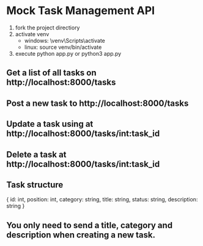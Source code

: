 # Mock Task Management API

1. fork the project directiory
2. activate venv
   -  windows: \venv\Scripts\activate
   -  linux: source venv/bin/activate
3. execute python app.py or python3 app.py

## Get a list of all tasks on http://localhost:8000/tasks
## Post a new task to http://localhost:8000/tasks
## Update a task using at http://localhost:8000/tasks/int:task_id
## Delete a task at http://localhost:8000/tasks/int:task_id

## Task structure
 { id: int, position: int, category: string, title: string, status: string, description: string }

 ## You only need to send a title, category and description when creating a new task.
